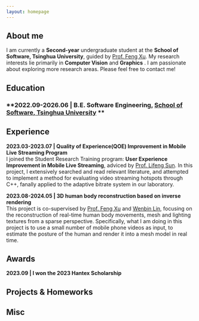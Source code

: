 ```yaml
---
layout: homepage
---
```


## About me

I am currently a **Second-year** undergraduate student at the **School of Software, Tsinghua University**, guided by [Prof. Feng Xu](http://xufeng.site/). My research interests lie primarily in **Computer Vision** and **Graphics** . I am passionate about exploring more research areas.
Please feel free to contact me!



## Education

### **2022.09-2026.06 | B.E. Software Engineering, [School of Software, Tsinghua University](https://www.thss.tsinghua.edu.cn/en/) **



<!-- {% include_relative _includes/publications.md %} -->
## Experience

<!-- - **[Feb. 2020]** Our paper about incremental learning is accepted to CVPR 2020. -->
**2023.03-2023.07 | Quality of Experience(QOE) Improvement in Mobile Live Streaming Program**  
I joined the Student Research Training program: **User Experience Improvement in Mobile Live Streaming**, adviced by [Prof. Lifeng Sun](https://www.cs.tsinghua.edu.cn/csen/info/1180/4034.htm). In this project, I extensively searched and read relevant literature, and attempted to implement a method for evaluating video streaming hotspots through C++, fanally applied to the adaptive bitrate system in our laboratory.

**2023.08-2024.05 | 3D human body reconstruction based on inverse rendering**  
This project is co-supervised by [Prof. Feng Xu](http://xufeng.site/) and [Wenbin Lin]([http://xufeng.site/](https://wenbin-lin.github.io/)), focusing on the reconstruction of real-time human body movements, mesh and lighting textures from a sparse perspective. Specifically, what I am doing in this project is to use a small number of mobile phone videos as input, to estimate the posture of the human and render it into a mesh model in real time.

## Awards

**2023.09 | I won the 2023 Hantex Scholarship**

## Projects & Homeworks



## Misc

<!-- {% include_relative _includes/services.md %} -->

